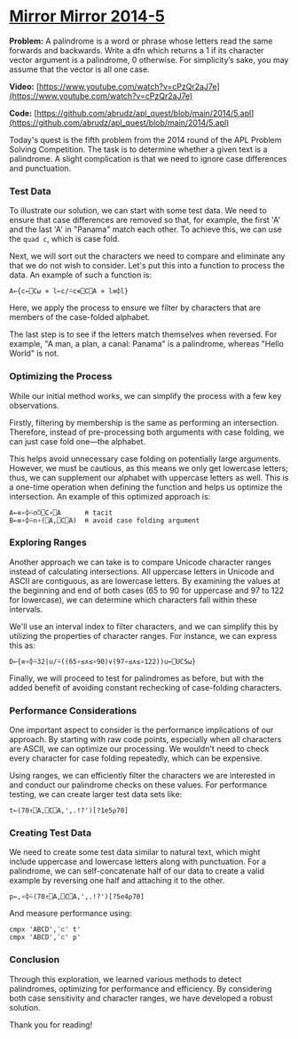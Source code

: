 # [Mirror Mirror 2014-5](https://apl.quest/psets/2014.html?goto=P5_Mirror_Mirror)

**Problem:** A palindrome is a word or phrase whose letters read the same forwards and backwards. Write a dfn which returns a 1 if its character vector argument is a palindrome, 0 otherwise. For simplicity’s sake, you may assume that the vector is all one case.

**Video:** [https://www.youtube.com/watch?v=cPzQr2aJ7e](https://www.youtube.com/watch?v=cPzQr2aJ7e)

**Code:** [https://github.com/abrudz/apl_quest/blob/main/2014/5.apl](https://github.com/abrudz/apl_quest/blob/main/2014/5.apl)

Today's quest is the fifth problem from the 2014 round of the APL Problem Solving Competition. The task is to determine whether a given text is a palindrome. A slight complication is that we need to ignore case differences and punctuation.

### Test Data

To illustrate our solution, we can start with some test data. We need to ensure that case differences are removed so that, for example, the first 'A' and the last 'A' in "Panama" match each other. To achieve this, we can use the `quad c`, which is case fold.

Next, we will sort out the characters we need to compare and eliminate any that we do not wish to consider. Let's put this into a function to process the data. An example of such a function is:

```apl
A←{c←⎕C⍵ ⋄ l←c/⍨c∊⎕C⎕A ⋄ l≡⌽l}
```

Here, we apply the process to ensure we filter by characters that are members of the case-folded alphabet.

The last step is to see if the letters match themselves when reversed. For example, "A man, a plan, a canal: Panama" is a palindrome, whereas "Hello World" is not.

### Optimizing the Process

While our initial method works, we can simplify the process with a few key observations.

Firstly, filtering by membership is the same as performing an intersection. Therefore, instead of pre-processing both arguments with case folding, we can just case fold one—the alphabet.

This helps avoid unnecessary case folding on potentially large arguments. However, we must be cautious, as this means we only get lowercase letters; thus, we can supplement our alphabet with uppercase letters as well. This is a one-time operation when defining the function and helps us optimize the intersection. An example of this optimized approach is:

```apl
A←≡∘⌽⍨∩⍥⎕C∘⎕A      ⍝ tacit
B←≡∘⌽⍨∩∘(⎕A,⎕C⎕A)  ⍝ avoid case folding argument
```

### Exploring Ranges

Another approach we can take is to compare Unicode character ranges instead of calculating intersections. All uppercase letters in Unicode and ASCII are contiguous, as are lowercase letters. By examining the values at the beginning and end of both cases (65 to 90 for uppercase and 97 to 122 for lowercase), we can determine which characters fall within these intervals.

We'll use an interval index to filter characters, and we can simplify this by utilizing the properties of character ranges. For instance, we can express this as:

```apl
D←{≡∘⌽⍨32|u/⍨((65∘≤∧≤∘90)∨(97∘≤∧≤∘122))u←⎕UCS⍵}
```

Finally, we will proceed to test for palindromes as before, but with the added benefit of avoiding constant rechecking of case-folding characters.

### Performance Considerations

One important aspect to consider is the performance implications of our approach. By starting with raw code points, especially when all characters are ASCII, we can optimize our processing. We wouldn't need to check every character for case folding repeatedly, which can be expensive.

Using ranges, we can efficiently filter the characters we are interested in and conduct our palindrome checks on these values. For performance testing, we can create larger test data sets like:

```apl
t←(70↑⎕A,⎕C⎕A,',.!?')[?1e5⍴70]
```

### Creating Test Data

We need to create some test data similar to natural text, which might include uppercase and lowercase letters along with punctuation. For a palindrome, we can self-concatenate half of our data to create a valid example by reversing one half and attaching it to the other.

```apl
p←,∘⌽⍨(70↑⎕A,⎕C⎕A,',.!?')[?5e4⍴70]
```

And measure performance using:

```apl
cmpx 'ABCD',¨⊂' t'
cmpx 'ABCD',¨⊂' p'
```

### 

### Conclusion

Through this exploration, we learned various methods to detect palindromes, optimizing for performance and efficiency. By considering both case sensitivity and character ranges, we have developed a robust solution.

Thank you for reading!
